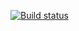 [![Build status](https://ci.appveyor.com/api/projects/status/95cluurbf86yn4pa?svg=true)](https://ci.appveyor.com/project/GromovR/dz21-2)